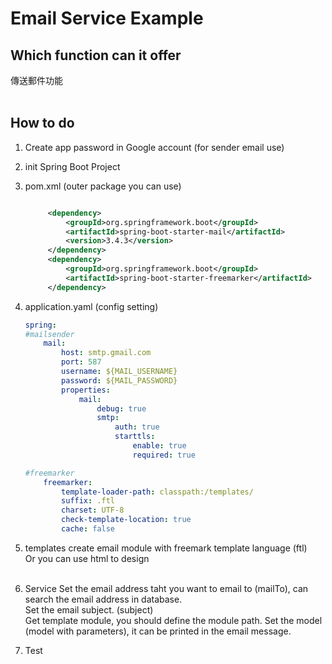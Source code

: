 # Email Service Example
## Which function can it offer
傳送郵件功能<br>
<br>
## How to do
1. Create app password in Google account (for sender email use)
2. init Spring Boot Project
3. pom.xml (outer package you can use)
   ```xml
   
		<dependency>
    		<groupId>org.springframework.boot</groupId>
    		<artifactId>spring-boot-starter-mail</artifactId>
    		<version>3.4.3</version>
		</dependency>
		<dependency>
			<groupId>org.springframework.boot</groupId>
			<artifactId>spring-boot-starter-freemarker</artifactId>
		</dependency>
   
   ```
4. application.yaml (config setting)
   ```yaml
   spring:
   #mailsender
       mail:
           host: smtp.gmail.com
           port: 587
           username: ${MAIL_USERNAME}
           password: ${MAIL_PASSWORD}
           properties:
               mail:
                   debug: true
                   smtp:
                       auth: true
                       starttls:
                           enable: true
                           required: true

   #freemarker
       freemarker:
           template-loader-path: classpath:/templates/
           suffix: .ftl
           charset: UTF-8
           check-template-location: true
           cache: false 
   ```
5. templates
   create email module with freemark template language (ftl) <br>
   Or you can use html to design <br>
   <br>
6. Service
   Set the email address taht you want to email to (mailTo), can search the email address in database. <br>
   Set the email subject. (subject) <br>
   Get template module, you should define the module path.
   Set the model (model with parameters), it can be printed in the email message. <br>
   
9. Test
